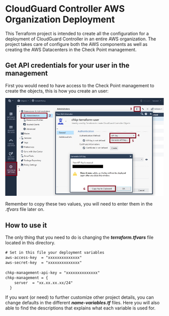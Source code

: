 # CloudGuard Controller AWS Organization Deployment
This Terraform project is intended to create all the configuration for a deployment of CloudGuard Controller in an entire AWS organization. The project takes care of configure both the AWS components as well as creating the AWS Datacenters in the Check Point management.      

## Get API credentials for your user in the management 
First you would need to have access to the Check Point management to create the objects, this is how you create an user:

![Architectural Design](/resources/chkp-api-user-creation.jpg)

Remember to copy these two values, you will need to enter them in the *.tfvars* file later on.

## How to use it
The only thing that you need to do is changing the __*terraform.tfvars*__ file located in this directory.

```hcl
# Set in this file your deployment variables
aws-access-key  = "xxxxxxxxxxxxxx"
aws-secret-key  = "xxxxxxxxxxxxxx"

chkp-management-api-key = "xxxxxxxxxxxxxx"
chkp-management = {
    server  = "xx.xx.xx.xx/24"
  }
```
If you want (or need) to further customize other project details, you can change defaults in the different __*name-variables.tf*__ files. Here you will also able to find the descriptions that explains what each variable is used for.